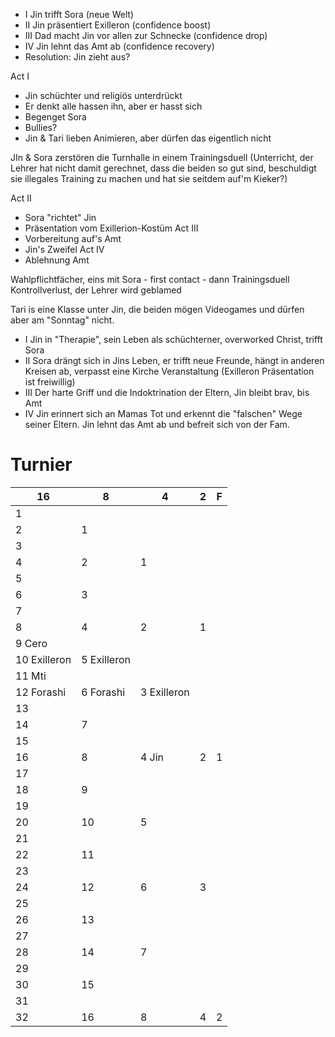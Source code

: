 - I Jin trifft Sora (neue Welt)    
- II Jin präsentiert Exilleron (confidence boost)    
- III Dad macht Jin vor allen zur Schnecke (confidence drop)    
- IV Jin lehnt das Amt ab (confidence recovery)    
- Resolution: Jin zieht aus?

Act I
- Jin schüchter und religiös unterdrückt    
- Er denkt alle hassen ihn, aber er hasst sich    
- Begenget Sora    
- Bullies?    
- Jin & Tari lieben Animieren, aber dürfen das eigentlich nicht

JIn & Sora zerstören die Turnhalle in einem Trainingsduell (Unterricht, der Lehrer hat nicht damit gerechnet, dass die beiden so gut sind, beschuldigt sie illegales Training zu machen und hat sie seitdem auf'm Kieker?)

Act II
- Sora "richtet" Jin    
- Präsentation vom Exillerion-Kostüm
Act III
- Vorbereitung auf's Amt    
- Jin's Zweifel
Act IV
- Ablehnung Amt

Wahlpflichtfächer, eins mit Sora - first contact - dann Trainingsduell Kontrollverlust, der Lehrer wird geblamed 

Tari is eine Klasse unter Jin, die beiden mögen Videogames und dürfen aber am "Sonntag" nicht.
- I Jin in "Therapie", sein Leben als schüchterner, overworked Christ, trifft Sora
- II Sora drängt sich in Jins Leben, er trifft neue Freunde, hängt in anderen Kreisen ab, verpasst eine Kirche Veranstaltung (Exilleron Präsentation ist freiwillig)
- III Der harte Griff und die Indoktrination der Eltern, Jin bleibt brav, bis Amt    
- IV Jin erinnert sich an Mamas Tot und erkennt die "falschen" Wege seiner Eltern. Jin lehnt das Amt ab und befreit sich von der Fam.
# Turnier

| 16           | 8           | 4           | 2   | F   |
| ------------ | ----------- | ----------- | --- | --- |
| 1            |             |             |     |     |
| 2            | 1           |             |     |     |
| 3            |             |             |     |     |
| 4            | 2           | 1           |     |     |
| 5            |             |             |     |     |
| 6            | 3           |             |     |     |
| 7            |             |             |     |     |
| 8            | 4           | 2           | 1   |     |
| 9 Cero       |             |             |     |     |
| 10 Exilleron | 5 Exilleron |             |     |     |
| 11 Mti       |             |             |     |     |
| 12 Forashi   | 6 Forashi   | 3 Exilleron |     |     |
| 13           |             |             |     |     |
| 14           | 7           |             |     |     |
| 15           |             |             |     |     |
| 16           | 8           | 4 Jin       | 2   | 1   |
| 17           |             |             |     |     |
| 18           | 9           |             |     |     |
| 19           |             |             |     |     |
| 20           | 10          | 5           |     |     |
| 21           |             |             |     |     |
| 22           | 11          |             |     |     |
| 23           |             |             |     |     |
| 24           | 12          | 6           | 3   |     |
| 25           |             |             |     |     |
| 26           | 13          |             |     |     |
| 27           |             |             |     |     |
| 28           | 14          | 7           |     |     |
| 29           |             |             |     |     |
| 30           | 15          |             |     |     |
| 31           |             |             |     |     |
| 32           | 16          | 8           | 4   | 2   |


